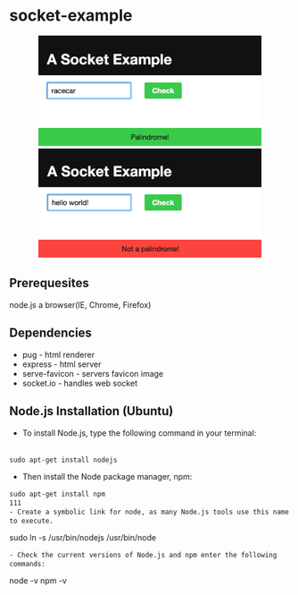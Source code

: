 # socket-example  

<div style="text-align:center"><img src ="isPalindrome.png" width="400"/></div>
<div style="text-align:center"><img src ="notPalindrome.png" width="400" /></div>

## Prerequesites
  node.js
  a browser(IE, Chrome, Firefox)

## Dependencies
  - pug - html renderer
  - express - html server
  - serve-favicon - servers favicon image
  - socket.io - handles web socket

## Node.js Installation (Ubuntu)
  - To install Node.js, type the following command in your terminal:
  <br>&nbsp;&nbsp;&nbsp;&nbsp;</br>
  ```
  sudo apt-get install nodejs
  ```
  - Then install the Node package manager, npm:
  ```
  sudo apt-get install npm
  111
  - Create a symbolic link for node, as many Node.js tools use this name to execute.
  ```
  sudo ln -s /usr/bin/nodejs /usr/bin/node
  ```
  - Check the current versions of Node.js and npm enter the following commands:
  ```
  node -v
  npm -v
  ```



